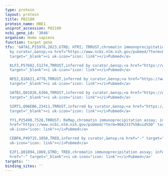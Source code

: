 ```yaml
---
type: protein
layout: protein
title: P02100
protein_name: HBE1
uniprot_accession: P02100
ncbi_gene_id: '3046'
organism: Homo sapiens
function: target gene
tfs: 'GATA1,P15976,2623,GTRD; HTRI; TRRUST,chromatin immunoprecipitation assay; inferred
  by curator,&ensp;<a href="https://www.ncbi.nlm.nih.gov/pubmed/?term=8423810; 19941826%5Buid%5D"
  target="_blank"><i uk-icon="icon: link"></i>Pubmed</a>

  KLF3,P57682,51274,TRRUST,inferred by curator,&ensp;<a href="https://www.ncbi.nlm.nih.gov/pubmed/?term=12621553%5Buid%5D"
  target="_blank"><i uk-icon="icon: link"></i>Pubmed</a>

  NFE2,Q16621,4778,TRRUST,inferred by curator,&ensp;<a href="https://www.ncbi.nlm.nih.gov/pubmed/?term=8423810%5Buid%5D"
  target="_blank"><i uk-icon="icon: link"></i>Pubmed</a>

  SATB1,Q01826,6304,TRRUST,inferred by curator,&ensp;<a href="https://www.ncbi.nlm.nih.gov/pubmed/?term=15618465%5Buid%5D"
  target="_blank"><i uk-icon="icon: link"></i>Pubmed</a>

  SIRT1,Q96EB6,23411,TRRUST,inferred by curator,&ensp;<a href="https://www.ncbi.nlm.nih.gov/pubmed/?term=22328728%5Buid%5D"
  target="_blank"><i uk-icon="icon: link"></i>Pubmed</a>

  YY1,P25490,7528,TRRUST; ReMap,chromatin immunoprecipitation assay; inferred by curator,&ensp;<a
  href="https://www.ncbi.nlm.nih.gov/pubmed/?term=9662337%5Buid%5D" target="_blank"><i
  uk-icon="icon: link"></i>Pubmed</a>

  CEBPA,P49715,1050,TRED,inferred by curator,&ensp;<a href="-" target="_blank"><i
  uk-icon="icon: link"></i>Pubmed</a>

  E2F1,Q01094,1869,GTRD; TRED,chromatin immunoprecipitation assay; inferred by curator,&ensp;<a
  href="-" target="_blank"><i uk-icon="icon: link"></i>Pubmed</a>'
targets: ''
binding_sites: ''
---
```

